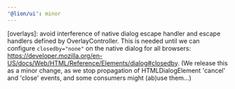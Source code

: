 ```yaml
---
'@lion/ui': minor
---
```


[overlays]: avoid interference of native dialog escape handler and escape handlers defined by OverlayController.
This is needed until we can configure `closedby="none"` on the native dialog for all browsers: https://developer.mozilla.org/en-US/docs/Web/HTML/Reference/Elements/dialog#closedby.
(We release this as a minor change, as we stop propagation of HTMLDialogElement 'cancel' and 'close' events, and some consumers might (ab)use them...)
